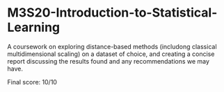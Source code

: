 # M3S20-Introduction-to-Statistical-Learning

A coursework on exploring distance-based methods (includong classical multidimensional scaling) on a dataset of choice, and creating a concise report discussing the results found and any recommendations we may have.

Final score: 10/10
